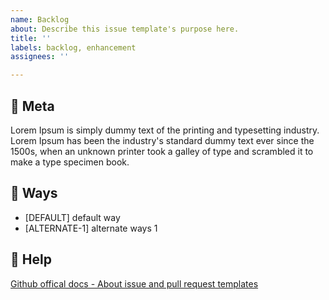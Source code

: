```yaml
---
name: Backlog
about: Describe this issue template's purpose here.
title: ''
labels: backlog, enhancement
assignees: ''

---
```


## 🍕 Meta
Lorem Ipsum is simply dummy text of the printing and typesetting industry. Lorem Ipsum has been the industry's standard dummy text ever since the 1500s, when an unknown printer took a galley of type and scrambled it to make a type specimen book. 

## 🏃 Ways 
- [DEFAULT] default way
- [ALTERNATE-1] alternate ways 1 

## 🌝 Help
[Github offical docs - About issue and pull request templates](https://docs.github.com/en/communities/using-templates-to-encourage-useful-issues-and-pull-requests/about-issue-and-pull-request-templates)
